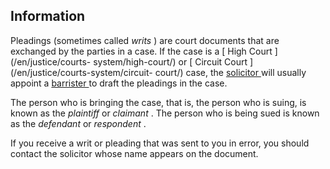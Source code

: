 ##  Information

Pleadings (sometimes called _writs_ ) are court documents that are exchanged
by the parties in a case. If the case is a [ High Court ](/en/justice/courts-
system/high-court/) or [ Circuit Court ](/en/justice/courts-system/circuit-
court/) case, the [ solicitor ](/en/justice/courtroom/solicitors/) will
usually appoint a [ barrister ](/en/justice/courtroom/barristers/) to draft
the pleadings in the case.

The person who is bringing the case, that is, the person who is suing, is
known as the _plaintiff_ or _claimant_ . The person who is being sued is known
as the _defendant_ or _respondent_ .

If you receive a writ or pleading that was sent to you in error, you should
contact the solicitor whose name appears on the document.
